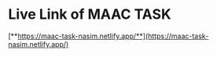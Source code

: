 # **Live Link of MAAC TASK**

[**https://maac-task-nasim.netlify.app/**](https://maac-task-nasim.netlify.app/)


